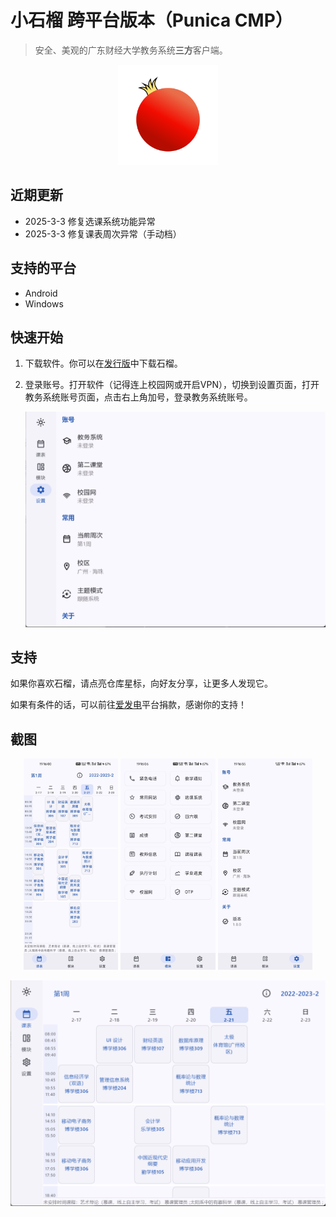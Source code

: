 # 小石榴 跨平台版本（Punica CMP）

> 安全、美观的广东财经大学教务系统**三方**客户端。

<p align="center">
    <img src="composeApp/src/commonMain/composeResources/drawable/punica.png"
        alt="Punica logo"
        width="160" />
</p>

## 近期更新

- 2025-3-3 修复选课系统功能异常
- 2025-3-3 修复课表周次异常（手动档）

## 支持的平台

- Android
- Windows

## 快速开始

1. 下载软件。你可以在[发行版](https://github.com/Kiteio/Punica-CMP/releases)中下载石榴。

2. 登录账号。打开软件（记得连上校园网或开启VPN），切换到设置页面，打开教务系统账号页面，点击右上角加号，登录教务系统账号。
    <p align="center">
        <img src="readme/img/2025.2.21-2.png" alt="screenshot" />
    </p>

## 支持

如果你喜欢石榴，请点亮仓库星标，向好友分享，让更多人发现它。

如果有条件的话，可以前往[爱发电](https://afdian.com/a/kiteio)平台捐款，感谢你的支持！

## 截图

<p align="center">
    <img width="30%" src="readme/img/2025.2.21-3.jpg" alt="screenshot" />
    <img width="30%" src="readme/img/2025.2.21-4.jpg" alt="screenshot" />
    <img width="30%" src="readme/img/2025.2.21-5.jpg" alt="screenshot" />
</p>

<p align="center">
    <img src="readme/img/2025.2.21-0.png" alt="screenshot" />
</p>